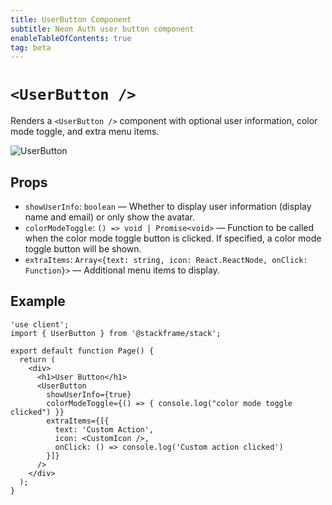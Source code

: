```yaml
---
title: UserButton Component
subtitle: Neon Auth user button component
enableTableOfContents: true
tag: beta
---
```


# `<UserButton />`

Renders a `<UserButton />` component with optional user information, color mode toggle, and extra menu items.

![UserButton](/docs/neon-auth/images/user-button.png)

## Props

- `showUserInfo`: `boolean` — Whether to display user information (display name and email) or only show the avatar.
- `colorModeToggle`: `() => void | Promise<void>` — Function to be called when the color mode toggle button is clicked. If specified, a color mode toggle button will be shown.
- `extraItems`: `Array<{text: string, icon: React.ReactNode, onClick: Function}>` — Additional menu items to display.

## Example

```tsx
'use client';
import { UserButton } from '@stackframe/stack';

export default function Page() {
  return (
    <div>
      <h1>User Button</h1>
      <UserButton
        showUserInfo={true}
        colorModeToggle={() => { console.log("color mode toggle clicked") }}
        extraItems={[{
          text: 'Custom Action',
          icon: <CustomIcon />,
          onClick: () => console.log('Custom action clicked')
        }]}
      />
    </div>
  );
}
```
